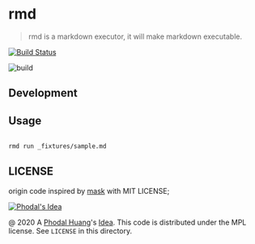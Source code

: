 # rmd

> rmd is a markdown executor, it will make markdown executable. 

[![Build Status](https://travis-ci.org/phodal/rmd.svg?branch=master)](https://travis-ci.org/phodal/rmd)

![build](https://github.com/phodal/rmd/workflows/build/badge.svg)

## Development

## Usage

```

```

```bash
rmd run _fixtures/sample.md
```

## LICENSE

origin code inspired by [mask](https://github.com/jakedeichert/mask) with MIT LICENSE;

[![Phodal's Idea](http://brand.phodal.com/shields/idea-small.svg)](http://ideas.phodal.com/)

@ 2020 A [Phodal Huang](https://www.phodal.com)'s [Idea](http://github.com/phodal/ideas).  This code is distributed under the MPL license. See `LICENSE` in this directory.
